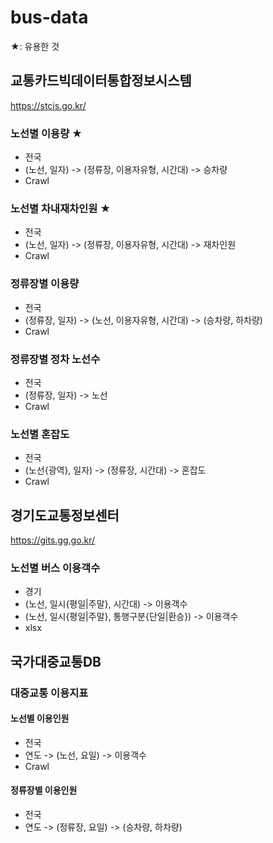 # bus-data

★: 유용한 것

## 교통카드빅데이터통합정보시스템

https://stcis.go.kr/

### 노선별 이용량 ★

- 전국
- (노선, 일자) -> (정류장, 이용자유형, 시간대) -> 승차량
- Crawl

### 노선별 차내재차인원 ★

- 전국
- (노선, 일자) -> (정류장, 이용자유형, 시간대) -> 재차인원
- Crawl

### 정류장별 이용량

- 전국
- (정류장, 일자) -> (노선, 이용자유형, 시간대) -> (승차량, 하차량)
- Crawl

### 정류장별 정차 노선수

- 전국
- (정류장, 일자) -> 노선
- Crawl

### 노선별 혼잡도

- 전국
- (노선{광역}, 일자) -> (정류장, 시간대) -> 혼잡도
- Crawl

## 경기도교통정보센터

https://gits.gg.go.kr/

### 노선별 버스 이용객수

- 경기
- (노선, 일시{평일|주말}, 시간대) -> 이용객수
- (노선, 일시{평일|주말}, 통행구분{단일|환승}) -> 이용객수
- xlsx

## 국가대중교통DB

### 대중교통 이용지표

#### 노선별 이용인원

- 전국
- 연도 -> (노선, 요일) -> 이용객수
- Crawl

#### 정류장별 이용인원

- 전국
- 연도 -> (정류장, 요일) -> (승차량, 하차량)
